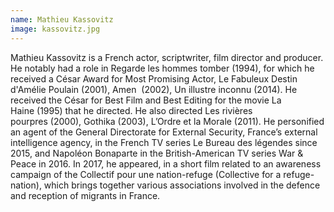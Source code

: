 ```yaml
---
name: Mathieu Kassovitz
image: kassovitz.jpg
---
```

Mathieu Kassovitz is a French actor, scriptwriter, film director and producer. He notably had a role in Regarde les hommes tomber (1994), for which he received a César Award for Most Promising Actor, Le Fabuleux Destin d'Amélie Poulain (2001), Amen  (2002), Un illustre inconnu (2014). He received the César for Best Film and Best Editing for the movie La Haine (1995) that he directed. He also directed Les rivières pourpres (2000), Gothika (2003), L’Ordre et la Morale (2011). He personified an agent of the General Directorate for External Security, France’s external intelligence agency, in the French TV series Le Bureau des légendes since 2015, and Napoléon Bonaparte in the British-American TV series War & Peace in 2016. In 2017, he appeared, in a short film related to an awareness campaign of the Collectif pour une nation-refuge (Collective for a refuge-nation), which brings together various associations involved in the defence and reception of migrants in France.